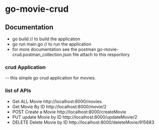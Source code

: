# go-movie-crud

## Documentation
- go build // to build the application
- go run main.go // to run the application
- for more documentation see the postman go-movie-crud.postman_collection.json file attach to this resporitory

### crud Application
-- this simple go crud application for movies.

### list of APIs
- Get ALL Movie   http://localhost:8000/movies
- Get Movie By ID http://localhost:8000/movie/2
- POST Create a Movie http://localhost:8000/createMovie
- PUT update Movie by ID http://localhost:8000/updateMovie/2
- DELETE Delete Movie by ID http://localhost:8000/deleteMovie/915683